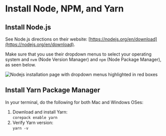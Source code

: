 # Install Node, NPM, and Yarn

## Install Node.js

See Node.js directions on their website: [https://nodejs.org/en/download](https://nodejs.org/en/download).

Make sure that you use their dropdown menus to select your operating system and `nvm` (Node Version Manager) and `npm` (Node Package Manager), as seen below.

![Nodejs installation page with dropdown menus highlighted in red boxes](/assets/images/getting-started/install-nodejs.png)

## Install Yarn Package Manager

In your terminal, do the following for both Mac and Windows OSes:

1. Download and install Yarn:<br>`corepack enable yarn`
2. Verify Yarn version:<br>`yarn -v`

